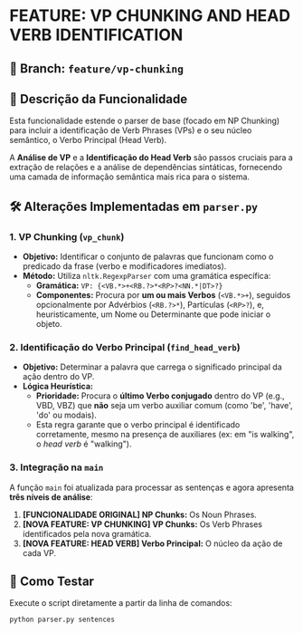 # FEATURE: VP CHUNKING AND HEAD VERB IDENTIFICATION

## 🌿 Branch: `feature/vp-chunking`

## 📝 Descrição da Funcionalidade

Esta funcionalidade estende o parser de base (focado em NP Chunking) para incluir a identificação de Verb Phrases (VPs) e o seu núcleo semântico, o Verbo Principal (Head Verb).

A **Análise de VP** e a **Identificação do Head Verb** são passos cruciais para a extração de relações e a análise de dependências sintáticas, fornecendo uma camada de informação semântica mais rica para o sistema.

## 🛠️ Alterações Implementadas em `parser.py`

### 1. VP Chunking (`vp_chunk`)

* **Objetivo:** Identificar o conjunto de palavras que funcionam como o predicado da frase (verbo e modificadores imediatos).
* **Método:** Utiliza `nltk.RegexpParser` com uma gramática específica:
    * **Gramática:** `VP: {<VB.*>+<RB.?>*<RP>?<NN.*|DT>?}`
    * **Componentes:** Procura por **um ou mais Verbos** (`<VB.*>+`), seguidos opcionalmente por Advérbios (`<RB.?>*`), Partículas (`<RP>?`), e, heuristicamente, um Nome ou Determinante que pode iniciar o objeto.

### 2. Identificação do Verbo Principal (`find_head_verb`)

* **Objetivo:** Determinar a palavra que carrega o significado principal da ação dentro do VP.
* **Lógica Heurística:**
    * **Prioridade:** Procura o **último Verbo conjugado** dentro do VP (e.g., VBD, VBZ) que **não** seja um verbo auxiliar comum (como 'be', 'have', 'do' ou modais).
    * Esta regra garante que o verbo principal é identificado corretamente, mesmo na presença de auxiliares (ex: em "is walking", o *head verb* é "walking").

### 3. Integração na `main`

A função `main` foi atualizada para processar as sentenças e agora apresenta **três níveis de análise**:

1.  **[FUNCIONALIDADE ORIGINAL] NP Chunks:** Os Noun Phrases.
2.  **[NOVA FEATURE: VP CHUNKING] VP Chunks:** Os Verb Phrases identificados pela nova gramática.
3.  **[NOVA FEATURE: HEAD VERB] Verbo Principal:** O núcleo da ação de cada VP.

## 🚀 Como Testar

Execute o script diretamente a partir da linha de comandos:

```bash
python parser.py sentences
